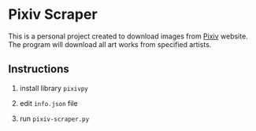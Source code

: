 # Pixiv Scraper

This is a personal project created to download images from [Pixiv](https://www.pixiv.net/) website. The program will download all art works from specified artists.

## Instructions

1. install library `pixivpy`

2. edit `info.json` file

3. run `pixiv-scraper.py`
